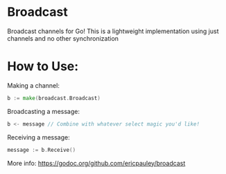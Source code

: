 # Broadcast
Broadcast channels for Go! This is a lightweight implementation using just channels and no other synchronization

# How to Use:

Making a channel:

```Go
b := make(broadcast.Broadcast)
```

Broadcasting a message:

```Go
b <- message // Combine with whatever select magic you'd like!
```

Receiving a message:

```Go
message := b.Receive()
```

More info: https://godoc.org/github.com/ericpauley/broadcast

